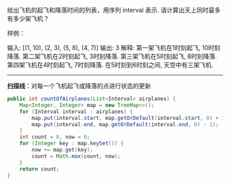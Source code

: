 给出飞机的起飞和降落时间的列表，用序列 interval 表示. 请计算出天上同时最多有多少架飞机？

样例：

输入: [(1, 10), (2, 3), (5, 8), (4, 7)]
输出: 3
解释: 
第一架飞机在1时刻起飞, 10时刻降落.
第二架飞机在2时刻起飞, 3时刻降落.
第三架飞机在5时刻起飞, 8时刻降落.
第四架飞机在4时刻起飞, 7时刻降落.
在5时刻到6时刻之间, 天空中有三架飞机.

***

**扫描线**：对每一个飞机起飞或降落的点进行状态的更新

```Java
public int countOfAirplanes(List<Interval> airplanes) {
    Map<Integer, Integer> map = new TreeMap<>();
    for (Interval interval : airplanes) {
        map.put(interval.start, map.getOrDefault(interval.start, 0) + 1);
        map.put(interval.end, map.getOrDefault(interval.end, 0) - 1);
    }
    int count = 0, now = 0;
    for (Integer key : map.keySet()) {
        now += map.get(key);
        count = Math.max(count, now);
    }
    return count;
}
```